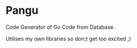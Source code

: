 # Pangu

Code Generator of Go Code from Database.

Utilises my own libraries so don;t get too excited ;)

